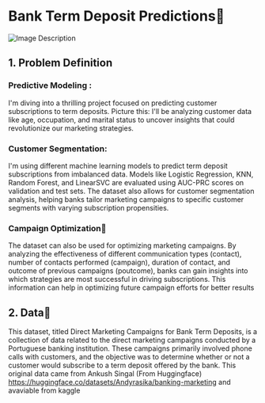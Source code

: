 # Bank Term Deposit Predictions📍

![Image Description]([https://github.com/Thibsuda/Bank_Term_Deposit_Predictions/blob/main/Bank-deposit-term-BI-Dashboard.pdf])






## 1. Problem Definition

### Predictive Modeling :
 I'm diving into a thrilling project focused on predicting customer subscriptions to term deposits. Picture this: I'll be analyzing customer data like age, occupation, and marital status to uncover insights that could revolutionize our marketing strategies.



### Customer Segmentation:
I'm using different machine learning models to predict term deposit subscriptions from imbalanced data. Models like Logistic Regression, KNN, Random Forest, and LinearSVC are evaluated using AUC-PRC scores on validation and test sets. The dataset also allows for customer segmentation analysis, helping banks tailor marketing campaigns to specific customer segments with varying subscription propensities.

### Campaign Optimization📌
The dataset can also be used for optimizing marketing campaigns. By analyzing the effectiveness of different communication types (contact), number of contacts performed (campaign), duration of contact, and outcome of previous campaigns (poutcome), banks can gain insights into which strategies are most successful in driving subscriptions. This information can help in optimizing future campaign efforts for better results

## 2. Data📝


This dataset, titled Direct Marketing Campaigns for Bank Term Deposits, is a collection of data related to the direct marketing campaigns conducted by a Portuguese banking institution. These campaigns primarily involved phone calls with customers, and the objective was to determine whether or not a customer would subscribe to a term deposit offered by the bank.
This original data came from Ankush Singal (From Huggingface)
https://huggingface.co/datasets/Andyrasika/banking-marketing
and avaviable from kaggle

